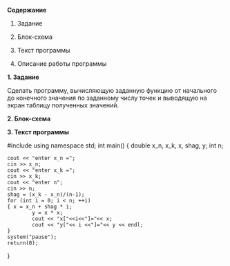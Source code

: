 __Содержание__

1. Задание

2. Блок-схема

3. Текст программы

4. Описание работы программы

 
 
  __1. Задание__

Сделать программу, вычисляющую заданную функцию от начального до конечного значения по заданному числу точек и выводящую на экран таблицу полученных значений.

 __2. Блок-схема__
 
 __3. Текст программы__
 
 #include <iostream> 
using namespace std;
int main()
{
	double x_n, x_k, x, shag, y;
	int n;

	cout << "enter x_n =";
	cin >> x_n;
	cout << "enter x_k =";
	cin >> x_k;
	cout << "enter n";
	cin >> n;
	shag = (x_k - x_n)/(n-1);
	for (int i = 0; i < n; ++i)
	{ x = x_n + shag * i;
			y = x * x;
			cout << "x["<<i<<"]="<< x;
			cout << "y["<< i <<"]="<< y << endl;
	}
	system("pause");
	return(0);
}



